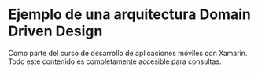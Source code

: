 # Ejemplo de una arquitectura Domain Driven Design
Como parte del curso de desarrollo de aplicaciones móviles con Xamarin.
Todo este contenido es completamente accesible para consultas.
